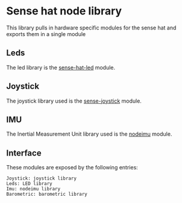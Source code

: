 # Sense hat node library

This library pulls in hardware specific modules for the sense hat and exports
them in a single module

## Leds

The led library is the
[sense-hat-led](https://github.com/aonghusonia/sense-hat-led) module.

## Joystick

The joystick library used is the
[sense-joystick](https://github.com/resin-io-playground/sense-joystick) module.

## IMU

The Inertial Measurement Unit library used is the [nodeimu](https://github.com/rupnikj/nodeimu)
module.

## Interface

These modules are exposed by the following entries:
```
Joystick: joystick library
Leds: LED library
Imu: nodeimu library
Barometric: barometric library
```
